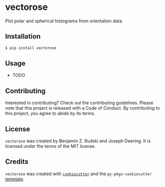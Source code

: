 # vectorose

Plot polar and spherical histograms from orientation data.

## Installation

```bash
$ pip install vectorose
```

## Usage

- TODO

## Contributing

Interested in contributing? Check out the contributing guidelines. Please note that this project is released with a Code of Conduct. By contributing to this project, you agree to abide by its terms.

## License

`vectorose` was created by Benjamin Z. Rudski and Joseph Deering. It is licensed under the terms of the MIT license.

## Credits

`vectorose` was created with [`cookiecutter`](https://cookiecutter.readthedocs.io/en/latest/) and the `py-pkgs-cookiecutter` [template](https://github.com/py-pkgs/py-pkgs-cookiecutter).
